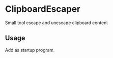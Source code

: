 
# ClipboardEscaper
Small tool escape and unescape clipboard content

## Usage
Add as startup program. 